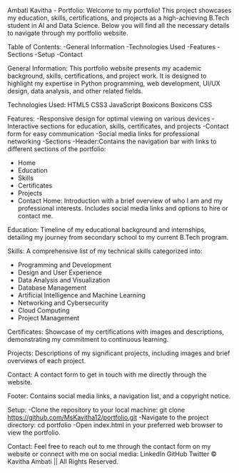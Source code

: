 Ambati Kavitha - Portfolio:
Welcome to my portfolio! This project showcases my education, skills, certifications, and projects as a high-achieving B.Tech student in AI and Data Science. Below you will find all the necessary details to navigate through my portfolio website.

Table of Contents:
-General Information
-Technologies Used
-Features
-Sections
-Setup
-Contact

General Information:
This portfolio website presents my academic background, skills, certifications, and project work. It is designed to highlight my expertise in Python programming, web development, UI/UX design, data analysis, and other related fields.

Technologies Used:
HTML5
CSS3
JavaScript
Boxicons
Boxicons CSS

Features:
-Responsive design for optimal viewing on various devices
-Interactive sections for education, skills, certificates, and projects
-Contact form for easy communication
-Social media links for professional networking
-Sections
-Header:Contains the navigation bar with links to different sections of the portfolio:
   - Home
   - Education
   - Skills
   - Certificates
   - Projects
   - Contact
Home:
Introduction with a brief overview of who I am and my professional interests. Includes social media links and options to hire or contact me.

Education:
Timeline of my educational background and internships, detailing my journey from secondary school to my current B.Tech program.

Skills:
A comprehensive list of my technical skills categorized into:
   - Programming and Development
   - Design and User Experience
   - Data Analysis and Visualization
   - Database Management
   - Artificial Intelligence and Machine Learning
   - Networking and Cybersecurity
   - Cloud Computing
   - Project Management

Certificates:
Showcase of my certifications with images and descriptions, demonstrating my commitment to continuous learning.

Projects:
Descriptions of my significant projects, including images and brief overviews of each project.

Contact:
A contact form to get in touch with me directly through the website.

Footer:
Contains social media links, a navigation list, and a copyright notice.

Setup:
-Clone the repository to your local machine:
git clone https://github.com/MsKavitha12/portfolio.git
-Navigate to the project directory:
cd portfolio
-Open index.html in your preferred web browser to view the portfolio.

Contact:
Feel free to reach out to me through the contact form on my website or connect with me on social media:
LinkedIn
GitHub
Twitter
© Kavitha Ambati || All Rights Reserved.






